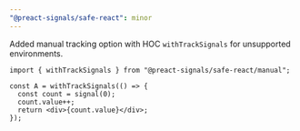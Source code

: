 ```yaml
---
"@preact-signals/safe-react": minor
---
```


Added manual tracking option with HOC `withTrackSignals` for unsupported environments.

```tsx
import { withTrackSignals } from "@preact-signals/safe-react/manual";

const A = withTrackSignals(() => {
  const count = signal(0);
  count.value++;
  return <div>{count.value}</div>;
});
```
